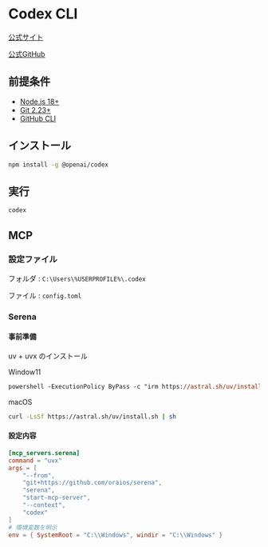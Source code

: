 # Codex CLI

[公式サイト](https://developers.openai.com/codex/cli)

[公式GitHub](https://github.com/openai/codex)

## 前提条件

- [Node.js 18+](https://github.com/room202/react?tab=readme-ov-file#volta-%E3%82%92%E3%82%A4%E3%83%B3%E3%82%B9%E3%83%88%E3%83%BC%E3%83%AB)
- [Git 2.23+](https://git-scm.com/)
- [GitHub CLI](https://github.com/cli/cli)

## インストール

```bash
npm install -g @openai/codex
```

## 実行

```bash
codex
```

## MCP

### 設定ファイル

フォルダ : `C:\Users\%USERPROFILE%\.codex`

ファイル : `config.toml`

### Serena

#### 事前準備

uv + uvx のインストール

Window11

```ps
powershell -ExecutionPolicy ByPass -c "irm https://astral.sh/uv/install.ps1 | iex"
```

macOS

```bash
curl -LsSf https://astral.sh/uv/install.sh | sh
```

#### 設定内容

```toml
[mcp_servers.serena]
command = "uvx"
args = [
    "--from",
    "git+https://github.com/oraios/serena",
    "serena",
    "start-mcp-server",
    "--context",
    "codex"
]
# 環境変数を明示
env = { SystemRoot = "C:\\Windows", windir = "C:\\Windows" }
```
